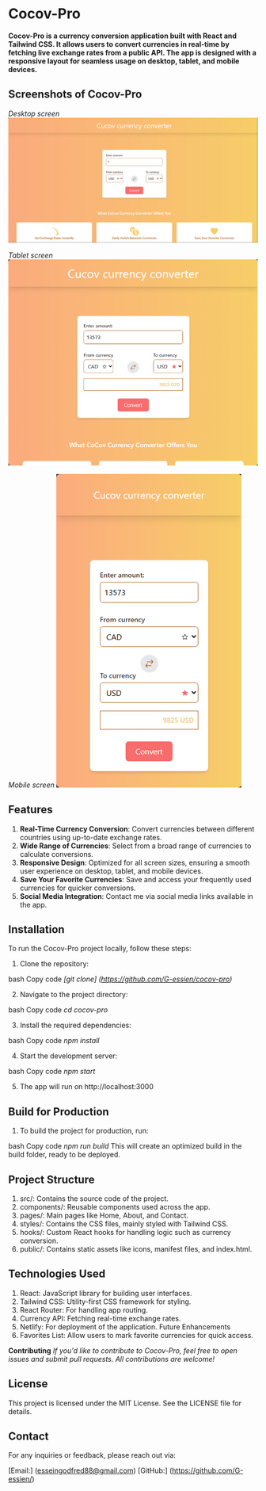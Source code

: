 # Cocov-Pro



**Cocov-Pro is a currency conversion application built with React and Tailwind CSS. It allows users to convert currencies in real-time by fetching live exchange rates from a public API. The app is designed with a responsive layout for seamless usage on desktop, tablet, and mobile devices.**

## Screenshots of  Cocov-Pro

*Desktop screen*
 ![Desktop screen](Desktop.png)

*Tablet screen*
 ![Tablet Screen](Tablet.png)

*Mobile screen*
 ![Mobile screen](Mobile.png)


## Features
1. **Real-Time Currency Conversion**: Convert currencies between different countries using up-to-date exchange rates.
2. **Wide Range of Currencies**: Select from a broad range of currencies to calculate conversions.
3. **Responsive Design**: Optimized for all screen sizes, ensuring a smooth user experience on desktop, tablet, and mobile devices.
4. **Save Your Favorite Currencies**: Save and access your frequently used currencies for quicker conversions.
5. **Social Media Integration**: Contact me via social media links available in the app.


## Installation
To run the Cocov-Pro project locally, follow these steps:

1. Clone the repository:

bash
Copy code
*[git clone] (https://github.com/G-essien/cocov-pro)*

2. Navigate to the project directory:

bash
Copy code
*cd cocov-pro*

3. Install the required dependencies:

bash
Copy code
*npm install*

4. Start the development server:

bash
Copy code
*npm start*

5. The app will run on http://localhost:3000

## Build for Production

1. To build the project for production, run:

bash
Copy code
*npm run build*
This will create an optimized build in the build folder, ready to be deployed.

## Project Structure
1. src/: Contains the source code of the project.
2. components/: Reusable components used across the app.
3. pages/: Main pages like Home, About, and Contact.
4. styles/: Contains the CSS files, mainly styled with Tailwind CSS.
5. hooks/: Custom React hooks for handling logic such as currency conversion.
6. public/: Contains static assets like icons, manifest files, and index.html.

## Technologies Used
1. React: JavaScript library for building user interfaces.
2. Tailwind CSS: Utility-first CSS framework for styling.
3. React Router: For handling app routing.
4. Currency API: Fetching real-time exchange rates.
5. Netlify: For deployment of the application.
Future Enhancements
6. Favorites List: Allow users to mark favorite currencies for quick access.

**Contributing** *If you'd like to contribute to Cocov-Pro, feel free to open issues and submit pull requests. All contributions are welcome!*

## License
This project is licensed under the MIT License. See the LICENSE file for details.

## Contact
For any inquiries or feedback, please reach out via:

[Email:] (esseingodfred88@gmail.com) 
[GitHub:] (https://github.com/G-essien/)
